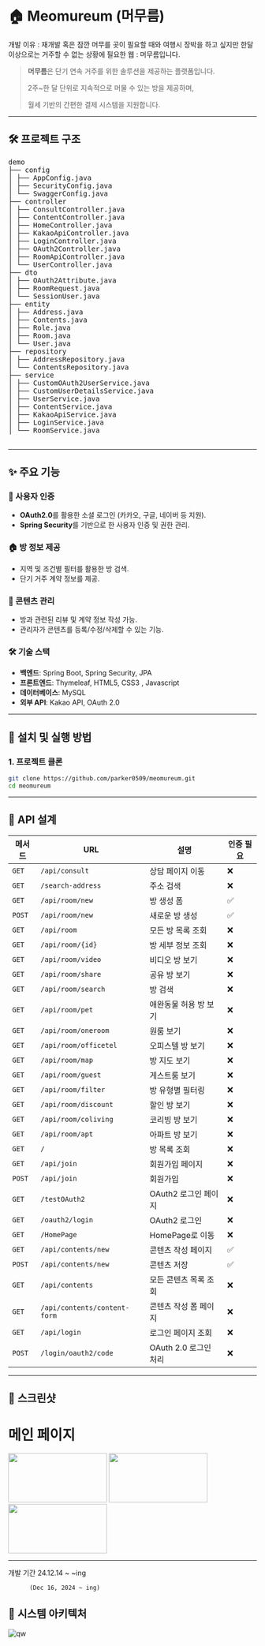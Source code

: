 # 🏠 Meomureum (머무름)

개발 이유 : 재개발 혹은 잠깐 머무를 곳이 필요할 때와 여행시 장박을 하고 싶지만 한달이상으로는 거주할 수 없는 상황에 필요한 웹 : 머무름입니다.

> **머무름**은 단기 연속 거주를 위한 솔루션을 제공하는 플랫폼입니다.
> 
> 2주~한 달 단위로 지속적으로 머물 수 있는 방을 제공하며,
>
> 월세 기반의 간편한 결제 시스템을 지원합니다.

---

## 🛠️ 프로젝트 구조
<pre>
demo 
├── config 
│ ├── AppConfig.java 
│ ├── SecurityConfig.java
│ └── SwaggerConfig.java 
├── controller 
│ ├── ConsultController.java 
│ ├── ContentController.java 
│ ├── HomeController.java 
│ ├── KakaoApiController.java 
│ ├── LoginController.java 
│ ├── OAuth2Controller.java 
│ ├── RoomApiController.java 
│ └── UserController.java 
├── dto 
│ ├── OAuth2Attribute.java 
│ ├── RoomRequest.java 
│ └── SessionUser.java 
├── entity 
│ ├── Address.java 
│ ├── Contents.java 
│ ├── Role.java 
│ ├── Room.java 
│ └── User.java 
├── repository 
│ ├── AddressRepository.java 
│ └── ContentsRepository.java 
├── service 
│ ├── CustomOAuth2UserService.java 
│ ├── CustomUserDetailsService.java 
│ ├── UserService.java 
│ ├── ContentService.java 
│ ├── KakaoApiService.java 
│ ├── LoginService.java 
│ └── RoomService.java 

</pre>

---

## ✨ 주요 기능

### 🔑 사용자 인증
- **OAuth2.0**를 활용한 소셜 로그인 (카카오, 구글, 네이버 등 지원).
- **Spring Security**를 기반으로 한 사용자 인증 및 권한 관리.

### 🏠 방 정보 제공
- 지역 및 조건별 필터를 활용한 방 검색.
- 단기 거주 계약 정보를 제공.

### 📄 콘텐츠 관리
- 방과 관련된 리뷰 및 계약 정보 작성 가능.
- 관리자가 콘텐츠를 등록/수정/삭제할 수 있는 기능.

### 🛠️ 기술 스택
- **백엔드**: Spring Boot, Spring Security, JPA
- **프론트엔드**: Thymeleaf, HTML5, CSS3 , Javascript
- **데이터베이스**: MySQL
- **외부 API**: Kakao API, OAuth 2.0

---

## 🚀 설치 및 실행 방법

### 1. 프로젝트 클론
```bash
git clone https://github.com/parker0509/meomureum.git
cd meomureum
```
----



## 📂 API 설계


| 메서드   | URL                           | 설명                          | 인증 필요 |
|----------|-------------------------------|-------------------------------|-----------|
| `GET`    | `/api/consult`                 | 상담 페이지 이동               | ❌        |
| `GET`    | `/search-address`             | 주소 검색                      | ❌        |
| `GET`    | `/api/room/new`                | 방 생성 폼                    | ✅        |
| `POST`   | `/api/room/new`                | 새로운 방 생성                | ✅        |
| `GET`    | `/api/room`                    | 모든 방 목록 조회             | ❌        |
| `GET`    | `/api/room/{id}`               | 방 세부 정보 조회             | ❌        |
| `GET`    | `/api/room/video`              | 비디오 방 보기                 | ❌        |
| `GET`    | `/api/room/share`              | 공유 방 보기                   | ❌        |
| `GET`    | `/api/room/search`             | 방 검색                        | ❌        |
| `GET`    | `/api/room/pet`                | 애완동물 허용 방 보기          | ❌        |
| `GET`    | `/api/room/oneroom`            | 원룸 보기                      | ❌        |
| `GET`    | `/api/room/officetel`          | 오피스텔 방 보기               | ❌        |
| `GET`    | `/api/room/map`                | 방 지도 보기                   | ❌        |
| `GET`    | `/api/room/guest`              | 게스트룸 보기                  | ❌        |
| `GET`    | `/api/room/filter`             | 방 유형별 필터링               | ❌        |
| `GET`    | `/api/room/discount`           | 할인 방 보기                   | ❌        |
| `GET`    | `/api/room/coliving`           | 코리빙 방 보기                 | ❌        |
| `GET`    | `/api/room/apt`                | 아파트 방 보기                 | ❌        |
| `GET`    | `/`                            | 방 목록 조회                   | ❌        |
| `GET`    | `/api/join`                    | 회원가입 페이지                | ❌        |
| `POST`   | `/api/join`                    | 회원가입                       | ❌        |
| `GET`    | `/testOAuth2`                  | OAuth2 로그인 페이지          | ❌        |
| `GET`    | `/oauth2/login`                | OAuth2 로그인                  | ❌        |
| `GET`    | `/HomePage`                    | HomePage로 이동                | ❌        |
| `GET`    | `/api/contents/new`            | 콘텐츠 작성 페이지            | ✅        |
| `POST`   | `/api/contents/new`            | 콘텐츠 저장                    | ✅        |
| `GET`    | `/api/contents`                | 모든 콘텐츠 목록 조회         | ❌        |
| `GET`    | `/api/contents/content-form`   | 콘텐츠 작성 폼 페이지         | ❌        |
| `GET`    | `/api/login`                   | 로그인 페이지 조회            | ❌        |
| `POST`   | `/login/oauth2/code`           | OAuth 2.0 로그인 처리          | ❌        |


---
## 📸 스크린샷
# 메인 페이지

<img src="https://github.com/user-attachments/assets/616e4e96-6290-4ff4-abcb-691bb7cdb124" width="200" height="100"/>
<img src="https://github.com/user-attachments/assets/e4cd9e4f-486a-4062-a4d8-1e48e6244df8" width="200" height="100"/>
<img src="https://github.com/user-attachments/assets/0d26cbb7-4abd-4ff4-ae27-ccfa1f2a5c5a" width="200" height="100"/>



---

개발 기간 24.12.14 ~ ~ing

          (Dec 16, 2024 ~ ing)

## 🚀 시스템 아키텍처

![qw](https://github.com/user-attachments/assets/435a40be-4875-4f07-aadc-c268de83c947)


